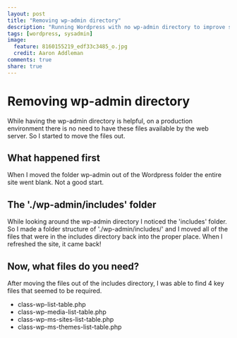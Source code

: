 ```yaml
---
layout: post
title: "Removing wp-admin directory"
description: "Running Wordpress with no wp-admin directory to improve security on an production environment server while other environments have the admin files necessary for management of content."
tags: [wordpress, sysadmin]
image:
  feature: 8160155219_edf33c3485_o.jpg
  credit: Aaron Addleman
comments: true
share: true
---
```


# Removing wp-admin directory

While having the wp-admin directory is helpful, on a production environment there is no need to have these files available by the web server. So I started to move the files out. 

## What happened first

When I moved the folder wp-admin out of the Wordpress folder the entire site went blank. Not a good start.

## The './wp-admin/includes' folder

While looking around the wp-admin directory I noticed the 'includes' folder. So I made a folder structure of './wp-admin/includes/' and I moved all of the files that were in the includes directory back into the proper place. When I refreshed the site, it came back!

## Now, what files do you need?

After moving the files out of the includes directory, I was able to find 4 key files that seemed to be required.

* class-wp-list-table.php
* class-wp-media-list-table.php
* class-wp-ms-sites-list-table.php
* class-wp-ms-themes-list-table.php
